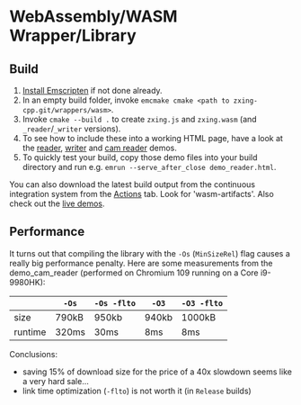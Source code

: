 # WebAssembly/WASM Wrapper/Library

## Build

1. [Install Emscripten](https://kripken.github.io/emscripten-site/docs/getting_started/) if not done already.
2. In an empty build folder, invoke `emcmake cmake <path to zxing-cpp.git/wrappers/wasm>`.
3. Invoke `cmake --build .` to create `zxing.js` and `zxing.wasm` (and `_reader`/`_writer` versions).
4. To see how to include these into a working HTML page, have a look at the [reader](demo_reader.html), [writer](demo_writer.html) and [cam reader](demo_cam_reader.html) demos.
5. To quickly test your build, copy those demo files into your build directory and run e.g. `emrun --serve_after_close demo_reader.html`.

You can also download the latest build output from the continuous integration system from the [Actions](https://github.com/zxing-cpp/zxing-cpp/actions) tab. Look for 'wasm-artifacts'. Also check out the [live demos](https://zxing-cpp.github.io/zxing-cpp/).

## Performance

It turns out that compiling the library with the `-Os` (`MinSizeRel`) flag causes a really big performance penalty. Here are some measurements from the demo_cam_reader (performed on Chromium 109 running on a Core i9-9980HK):

|         | `-Os` | `-Os -flto` | `-O3`  | `-O3 -flto` |
|---------|-------|-------------|--------|-------------|
| size    | 790kB | 950kb       | 940kb  | 1000kB      |
| runtime | 320ms | 30ms        | 8ms    | 8ms         |

Conclusions:
 * saving 15% of download size for the price of a 40x slowdown seems like a very hard sale...
 * link time optimization (`-flto`) is not worth it (in `Release` builds)
 